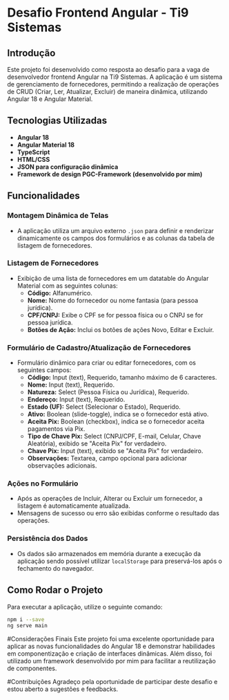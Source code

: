 # Desafio Frontend Angular - Ti9 Sistemas

## Introdução
Este projeto foi desenvolvido como resposta ao desafio para a vaga de desenvolvedor frontend Angular na Ti9 Sistemas. A aplicação é um sistema de gerenciamento de fornecedores, permitindo a realização de operações de CRUD (Criar, Ler, Atualizar, Excluir) de maneira dinâmica, utilizando Angular 18 e Angular Material.

## Tecnologias Utilizadas
- **Angular 18**
- **Angular Material 18**
- **TypeScript**
- **HTML/CSS**
- **JSON para configuração dinâmica**
- **Framework de design PGC-Framework (desenvolvido por mim)**

## Funcionalidades

### Montagem Dinâmica de Telas
- A aplicação utiliza um arquivo externo `.json` para definir e renderizar dinamicamente os campos dos formulários e as colunas da tabela de listagem de fornecedores.

### Listagem de Fornecedores
- Exibição de uma lista de fornecedores em um datatable do Angular Material com as seguintes colunas:
  - **Código:** Alfanumérico.
  - **Nome:** Nome do fornecedor ou nome fantasia (para pessoa jurídica).
  - **CPF/CNPJ:** Exibe o CPF se for pessoa física ou o CNPJ se for pessoa jurídica.
  - **Botões de Ação:** Inclui os botões de ações Novo, Editar e Excluir.

### Formulário de Cadastro/Atualização de Fornecedores
- Formulário dinâmico para criar ou editar fornecedores, com os seguintes campos:
  - **Código:** Input (text), Requerido, tamanho máximo de 6 caracteres.
  - **Nome:** Input (text), Requerido.
  - **Natureza:** Select (Pessoa Física ou Jurídica), Requerido.
  - **Endereço:** Input (text), Requerido.
  - **Estado (UF):** Select (Selecionar o Estado), Requerido.
  - **Ativo:** Boolean (slide-toggle), indica se o fornecedor está ativo.
  - **Aceita Pix:** Boolean (checkbox), indica se o fornecedor aceita pagamentos via Pix.
  - **Tipo de Chave Pix:** Select (CNPJ/CPF, E-mail, Celular, Chave Aleatória), exibido se "Aceita Pix" for verdadeiro.
  - **Chave Pix:** Input (text), exibido se "Aceita Pix" for verdadeiro.
  - **Observações:** Textarea, campo opcional para adicionar observações adicionais.

### Ações no Formulário
- Após as operações de Incluir, Alterar ou Excluir um fornecedor, a listagem é automaticamente atualizada.
- Mensagens de sucesso ou erro são exibidas conforme o resultado das operações.

### Persistência dos Dados
- Os dados são armazenados em memória durante a execução da aplicação sendo possível utilizar `localStorage` para preservá-los após o fechamento do navegador.

## Como Rodar o Projeto
Para executar a aplicação, utilize o seguinte comando:
```bash
npm i --save
ng serve main
```

#Considerações Finais
Este projeto foi uma excelente oportunidade para aplicar as novas funcionalidades do Angular 18 e demonstrar habilidades em componentização e criação de interfaces dinâmicas. Além disso, foi utilizado um framework desenvolvido por mim para facilitar a reutilização de componentes.

#Contribuições
Agradeço pela oportunidade de participar deste desafio e estou aberto a sugestões e feedbacks.
